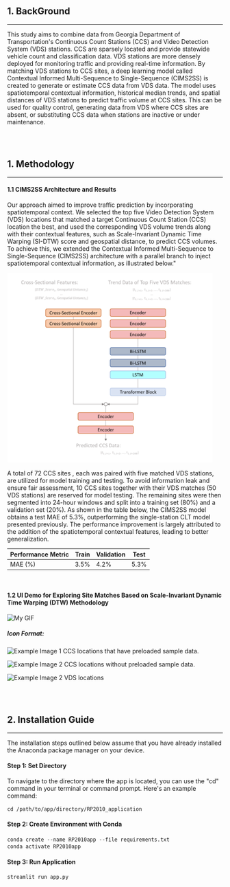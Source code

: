 ## 1. BackGround
___
This study aims to combine data from Georgia Department of Transportation's Continuous Count Stations (CCS) and Video Detection System (VDS) stations. CCS are sparsely located and provide statewide vehicle count and classification data. VDS stations are more densely deployed for monitoring traffic and providing real-time information. By matching VDS stations to CCS sites, a deep learning model called Contextual Informed Multi-Sequence to Single-Sequence (CIMS2SS) is created to generate or estimate CCS data from VDS data. The model uses spatiotemporal contextual information, historical median trends, and spatial distances of VDS stations to predict traffic volume at CCS sites. This can be used for quality control, generating data from VDS where CCS sites are absent, or substituting CCS data when stations are inactive or under maintenance.

<br><br>
## 1. Methodology
___
#### 1.1 CIMS2SS Architecture and Results
Our approach aimed to improve traffic prediction by incorporating spatiotemporal context. We selected the top five Video Detection System (VDS) locations that matched a target Continuous Count Station (CCS) location the best, and used the corresponding VDS volume trends along with their contextual features, such as Scale-Invariant Dynamic Time Warping (SI-DTW) score and geospatial distance, to predict CCS volumes. To achieve this, we extended the Contextual Informed Multi-Sequence to Single-Sequence (CIMS2SS) architecture with a parallel branch to inject spatiotemporal contextual information, as illustrated below."

<img src="./ref/im/model.png" alt="model"  width="480">

A total of 72 CCS sites , each was paired with five matched VDS stations, are utilized for model training and testing.  To avoid information leak and ensure fair assessment, 10 CCS sites together with their VDS matches (50 VDS stations) are reserved for model testing. The remaining sites were then segmented into 24-hour windows and split into a training set (80%) and a validation set (20%). As shown in the table below, the CIMS2SS model obtains a test MAE of 5.3%, outperforming the single-station CLT model presented previously. The performance improvement is largely attributed to the addition of the spatiotemporal contextual features, leading to better generalization.  

|     Performance   Metric    |     Train    |     Validation     |     Test    |
|-----------------------------|--------------|--------------------|-------------|
|     MAE (%)                 |     3.5%     |     4.2%           |     5.3%    |

<br>

#### 1.2 UI Demo for Exploring Site Matches Based on Scale-Invariant Dynamic Time Warping (DTW) Methodology
<img src="./ref/gif/DemoOneV2.gif" alt="My GIF"  width="680">


##### Icon Format:
<p class="CCS Holdout"><img src="https://i.ibb.co/3f9Y0SG/SX-BLUE-RED-OL.png" alt="Example Image 1" style="vertical-align: bottom; width:20px;"> CCS locations that have preloaded sample data.</p>
<p class="CCS Holdout"><img src="https://i.ibb.co/Mk75ZR2/SX-BLUE-B.png" alt="Example Image 2" style="vertical-align: bottom; width:18px;"> CCS locations without preloaded sample data.</p>
<p class="CCS Holdout"><img src="https://i.ibb.co/s9RXp3G/output-onlinepngtools-6.png" alt="Example Image 2" style="vertical-align: bottom; width:18px;"> VDS locations</p>

<br><br>
## 2. Installation Guide
___
The installation steps outlined below assume that you have already installed the Anaconda package manager on your device.
#### Step 1: Set Directory
To navigate to the directory where the app is located, you can use the "cd" command in your terminal or command prompt. Here's an example command:
```commandline
cd /path/to/app/directory/RP2010_application
```
#### Step 2: Create Environment with Conda
```commandline
conda create --name RP2010app --file requirements.txt
conda activate RP2010app
```
#### Step 3: Run Application
```commandline
streamlit run app.py
```
